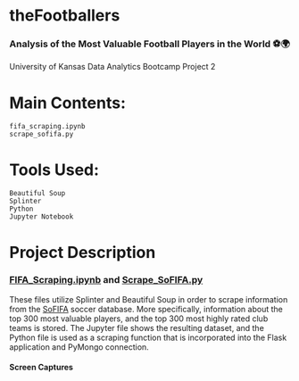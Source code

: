 # theFootballers
### Analysis of the Most Valuable Football Players in the World ⚽️🌍
University of Kansas Data Analytics Bootcamp Project 2

# Main Contents:
    fifa_scraping.ipynb
    scrape_sofifa.py

# Tools Used:
    Beautiful Soup
    Splinter
    Python
    Jupyter Notebook

# Project Description

### [FIFA_Scraping.ipynb](https://github.com/blhawkins/theFootballers/blob/main/fifa_scraping.ipynb) and [Scrape_SoFIFA.py](https://github.com/blhawkins/theFootballers/blob/main/scrape_sofifa.py)
These files utilize Splinter and Beautiful Soup in order to scrape information from the [SoFIFA](https://sofifa.com/) soccer database. More specifically, information about the top 300 most valuable players, and the top 300 most highly rated club teams is stored. The Jupyter file shows the resulting dataset, and the Python file is used as a scraping function that is incorporated into the Flask application and PyMongo connection.

#### Screen Captures
